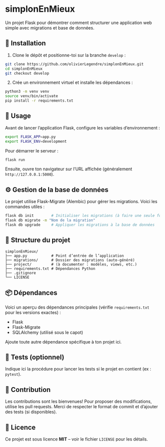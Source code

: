 # simplonEnMieux

Un projet Flask pour démontrer comment structurer une application web simple avec migrations et base de données.

## 🚀 Installation

1. Clone le dépôt et positionne-toi sur la branche `develop` :

```bash
git clone https://github.com/olivierLegendre/simplonEnMieux.git
cd simplonEnMieux
git checkout develop
```

2. Crée un environnement virtuel et installe les dépendances :

```bash
python3 -m venv venv
source venv/bin/activate
pip install -r requirements.txt
```

## 🧰 Usage

Avant de lancer l’application Flask, configure les variables d’environnement :

```bash
export FLASK_APP=app.py
export FLASK_ENV=development
```

Pour démarrer le serveur :

```bash
flask run
```

Ensuite, ouvre ton navigateur sur l’URL affichée (généralement `http://127.0.0.1:5000`).

## ⚙️ Gestion de la base de données

Le projet utilise Flask-Migrate (Alembic) pour gérer les migrations. Voici les commandes utiles :

```bash
flask db init        # Initialiser les migrations (à faire une seule fois)
flask db migrate -m "Nom de la migration"
flask db upgrade     # Appliquer les migrations à la base de données
```

## 📁 Structure du projet

```
simplonEnMieux/
├── app.py           # Point d’entrée de l’application
├── migrations/      # Dossier des migrations (auto-généré)
├── project/         # (à documenter : modèles, views, etc.)
├── requirements.txt # Dépendances Python
├── .gitignore
└── LICENSE
```

## 📦 Dépendances

Voici un aperçu des dépendances principales (vérifie `requirements.txt` pour les versions exactes) :

- Flask
- Flask-Migrate
- SQLAlchemy (utilisé sous le capot)

Ajoute toute autre dépendance spécifique à ton projet ici.

## 🧪 Tests (optionnel)

Indique ici la procédure pour lancer les tests si le projet en contient (ex : `pytest`).

## 🤝 Contribution

Les contributions sont les bienvenues! Pour proposer des modifications, utilise les pull requests. Merci de respecter le format de commit et d’ajouter des tests (si disponibles).

## 📄 Licence

Ce projet est sous licence **MIT** – voir le fichier `LICENSE` pour les détails.